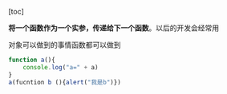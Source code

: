 [toc]

**将一个函数作为一个实参，传递给下一个函数**。以后的开发会经常用

对象可以做到的事情函数都可以做到

```javascript
function a(){
    console.log("a=" + a)
}
a(fucntion b (){alert("我是b")})
```

